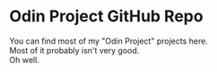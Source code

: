# Odin Project GitHub Repo
You can find most of my "Odin Project" projects here.  
Most of it probably isn't very good.  
Oh well.
